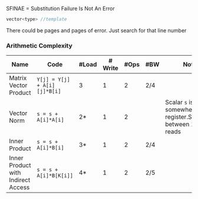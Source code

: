 SFINAE = Substitution Failure Is Not An Error

```c
vector<type> //template
```

There could be pages and pages of error. Just search for that line number

### Arithmetic Complexity

Name | Code | \#Load | \# Write | \#Ops | \#BW | Notes
-----| -----| -------| -------- |----- | -----  | -----
Matrix Vector Product | `Y[j] = Y[j] + A[i][j]*B[i]` | 3 | 1 | 2 | 2/4 
Vector Norm  | `s = s + A[i]*A[i]` | 2* | 1 | 2 | | Scalar `s` is cached somewhere in register.Something between 1 and 2 reads
Inner Product |`s = s + A[i]*B[i]` | 3* | 1 | 2 | 2/4
Inner Product with Indirect Access | `s = s + A[i]*B[K[i]]` | 4* | 1 | 2 | 2/5
